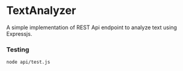 # TextAnalyzer
A simple implementation of REST Api endpoint to analyze text using Expressjs. 

### Testing 

```
node api/test.js

```
